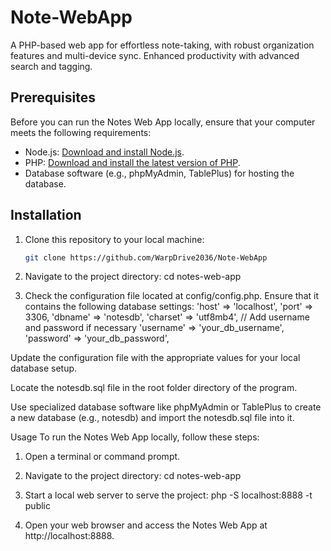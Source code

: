 # Note-WebApp
A PHP-based web app for effortless note-taking, with robust organization features and multi-device sync. Enhanced productivity with advanced search and tagging.

## Prerequisites

Before you can run the Notes Web App locally, ensure that your computer meets the following requirements:

- Node.js: [Download and install Node.js](https://nodejs.org/).
- PHP: [Download and install the latest version of PHP](https://www.php.net/downloads.php).
- Database software (e.g., phpMyAdmin, TablePlus) for hosting the database.

## Installation

1. Clone this repository to your local machine:

   ```bash
   git clone https://github.com/WarpDrive2036/Note-WebApp

 1. Navigate to the project directory:
    cd notes-web-app
2. Check the configuration file located at config/config.php. Ensure that it contains the following database settings:
'host' => 'localhost',
'port' => 3306,
'dbname' => 'notesdb',
'charset' => 'utf8mb4',
// Add username and password if necessary
'username' => 'your_db_username',
'password' => 'your_db_password',

Update the configuration file with the appropriate values for your local database setup.

Locate the notesdb.sql file in the root folder directory of the program.

Use specialized database software like phpMyAdmin or TablePlus to create a new database (e.g., notesdb) and import the notesdb.sql file into it.

Usage
To run the Notes Web App locally, follow these steps:

1. Open a terminal or command prompt.

2. Navigate to the project directory:
  cd notes-web-app

3. Start a local web server to serve the project:
  php -S localhost:8888 -t public
  
4. Open your web browser and access the Notes Web App at http://localhost:8888.




